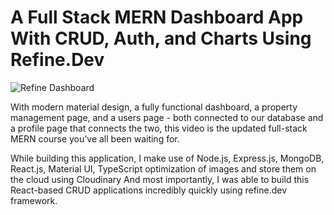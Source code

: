 # A Full Stack MERN Dashboard App With CRUD, Auth, and Charts Using Refine.Dev

![Refine Dashboard](https://i.ibb.co/BcFvc1V/image-2023-02-25-02-49-26.png)

With modern material design, a fully functional dashboard, a property management page, and a users page - both connected to our database and a profile page that connects the two, this video is the updated full-stack MERN course you’ve all been waiting for.

While building this application, I make use of Node.js, Express.js, MongoDB, React.js, Material UI, TypeScript optimization of images and store them on the cloud using Cloudinary And most importantly, I was able to build this React-based CRUD applications incredibly quickly using refine.dev framework.
